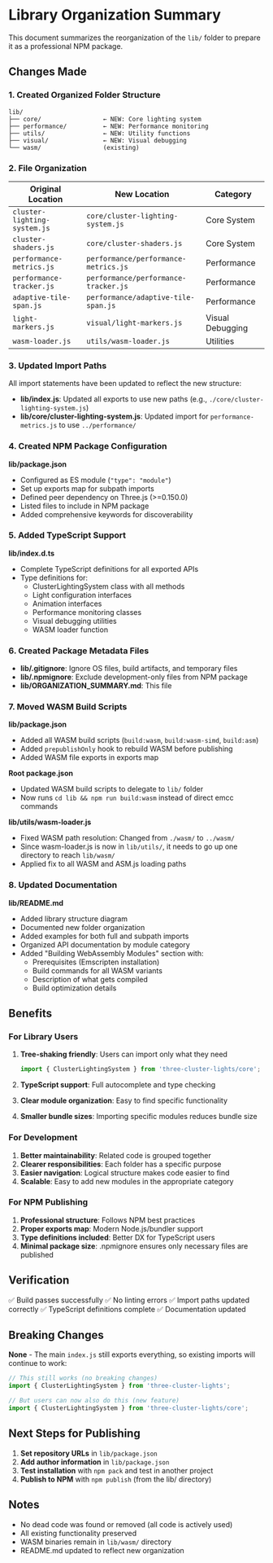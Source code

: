# Library Organization Summary

This document summarizes the reorganization of the `lib/` folder to prepare it as a professional NPM package.

## Changes Made

### 1. **Created Organized Folder Structure**

```
lib/
├── core/                 ← NEW: Core lighting system
├── performance/          ← NEW: Performance monitoring
├── utils/                ← NEW: Utility functions
├── visual/               ← NEW: Visual debugging
└── wasm/                 (existing)
```

### 2. **File Organization**

| Original Location | New Location | Category |
|------------------|--------------|----------|
| `cluster-lighting-system.js` | `core/cluster-lighting-system.js` | Core System |
| `cluster-shaders.js` | `core/cluster-shaders.js` | Core System |
| `performance-metrics.js` | `performance/performance-metrics.js` | Performance |
| `performance-tracker.js` | `performance/performance-tracker.js` | Performance |
| `adaptive-tile-span.js` | `performance/adaptive-tile-span.js` | Performance |
| `light-markers.js` | `visual/light-markers.js` | Visual Debugging |
| `wasm-loader.js` | `utils/wasm-loader.js` | Utilities |

### 3. **Updated Import Paths**

All import statements have been updated to reflect the new structure:

- **lib/index.js**: Updated all exports to use new paths (e.g., `./core/cluster-lighting-system.js`)
- **lib/core/cluster-lighting-system.js**: Updated import for `performance-metrics.js` to use `../performance/`

### 4. **Created NPM Package Configuration**

**lib/package.json**
- Configured as ES module (`"type": "module"`)
- Set up exports map for subpath imports
- Defined peer dependency on Three.js (>=0.150.0)
- Listed files to include in NPM package
- Added comprehensive keywords for discoverability

### 5. **Added TypeScript Support**

**lib/index.d.ts**
- Complete TypeScript definitions for all exported APIs
- Type definitions for:
  - ClusterLightingSystem class with all methods
  - Light configuration interfaces
  - Animation interfaces
  - Performance monitoring classes
  - Visual debugging utilities
  - WASM loader function

### 6. **Created Package Metadata Files**

- **lib/.gitignore**: Ignore OS files, build artifacts, and temporary files
- **lib/.npmignore**: Exclude development-only files from NPM package
- **lib/ORGANIZATION_SUMMARY.md**: This file

### 7. **Moved WASM Build Scripts**

**lib/package.json**
- Added all WASM build scripts (`build:wasm`, `build:wasm-simd`, `build:asm`)
- Added `prepublishOnly` hook to rebuild WASM before publishing
- Added WASM file exports in exports map

**Root package.json**
- Updated WASM build scripts to delegate to `lib/` folder
- Now runs `cd lib && npm run build:wasm` instead of direct emcc commands

**lib/utils/wasm-loader.js**
- Fixed WASM path resolution: Changed from `./wasm/` to `../wasm/`
- Since wasm-loader.js is now in `lib/utils/`, it needs to go up one directory to reach `lib/wasm/`
- Applied fix to all WASM and ASM.js loading paths

### 8. **Updated Documentation**

**lib/README.md**
- Added library structure diagram
- Documented new folder organization
- Added examples for both full and subpath imports
- Organized API documentation by module category
- Added "Building WebAssembly Modules" section with:
  - Prerequisites (Emscripten installation)
  - Build commands for all WASM variants
  - Description of what gets compiled
  - Build optimization details

## Benefits

### For Library Users

1. **Tree-shaking friendly**: Users can import only what they need
   ```javascript
   import { ClusterLightingSystem } from 'three-cluster-lights/core';
   ```

2. **TypeScript support**: Full autocomplete and type checking
3. **Clear module organization**: Easy to find specific functionality
4. **Smaller bundle sizes**: Importing specific modules reduces bundle size

### For Development

1. **Better maintainability**: Related code is grouped together
2. **Clearer responsibilities**: Each folder has a specific purpose
3. **Easier navigation**: Logical structure makes code easier to find
4. **Scalable**: Easy to add new modules in the appropriate category

### For NPM Publishing

1. **Professional structure**: Follows NPM best practices
2. **Proper exports map**: Modern Node.js/bundler support
3. **Type definitions included**: Better DX for TypeScript users
4. **Minimal package size**: .npmignore ensures only necessary files are published

## Verification

✅ Build passes successfully
✅ No linting errors
✅ Import paths updated correctly
✅ TypeScript definitions complete
✅ Documentation updated

## Breaking Changes

**None** - The main `index.js` still exports everything, so existing imports will continue to work:

```javascript
// This still works (no breaking changes)
import { ClusterLightingSystem } from 'three-cluster-lights';

// But users can now also do this (new feature)
import { ClusterLightingSystem } from 'three-cluster-lights/core';
```

## Next Steps for Publishing

1. **Set repository URLs** in `lib/package.json`
2. **Add author information** in `lib/package.json`
3. **Test installation** with `npm pack` and test in another project
4. **Publish to NPM** with `npm publish` (from the lib/ directory)

## Notes

- No dead code was found or removed (all code is actively used)
- All existing functionality preserved
- WASM binaries remain in `lib/wasm/` directory
- README.md updated to reflect new organization

